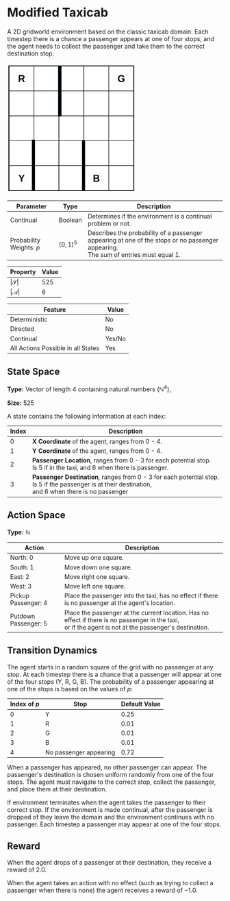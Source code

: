 # Modified Taxicab

A 2D gridworld environment based on the classic taxicab domain.
Each timestep there is a chance a passenger appears at one of four stops,
and the agent needs to collect the passenger and take them to the correct destination stop.

<img src="images/taxicab.png" alt="Taxicab Environment Example" width="300"/>

| Parameter                | Type                    | Description                                                                                                                               |
|--------------------------|-------------------------|-------------------------------------------------------------------------------------------------------------------------------------------|
| Continual                | Boolean                 | Determines if the environment is a continual problem or not.                                                                              |
| Probability Weights: $p$ | $\left[0, 1\right]^{5}$ | Describes the probability of a passenger appearing at one of the stops or no passenger appearing.<br/> The sum of entries must equal $1$. |

| Property                | Value |
|-------------------------|-------|
| $\vert\mathcal{S}\vert$ | 525   |
| $\vert\mathcal{A}\vert$ | 6     |

| Feature                            | Value  |
|------------------------------------|--------|
| Deterministic                      | No     |
| Directed                           | No     |
| Continual                          | Yes/No |
| All Actions Possible in all States | Yes    |

## State Space
**Type:** Vector of length $4$ containing natural numbers ($\mathbb{N}^{4}$),

**Size:** 525

A state contains the following information at each index:

| Index | Description                                                                                                                                                             |
|-------|-------------------------------------------------------------------------------------------------------------------------------------------------------------------------|
| 0     | **X Coordinate** of the agent, ranges from $0$ - $4$.                                                                                                                   |
| 1     | **Y Coordinate** of the agent, ranges from $0$ - $4$.                                                                                                                   |
| 2     | **Passenger Location**, ranges from $0$ - $3$ for each potential stop.<br/> Is $5$ if in the taxi, and $6$ when there is passenger.                                     |
| 3     | **Passenger Destination**, ranges from $0$ - $3$ for each potential stop.<br/> Is $5$ if the passenger is at their destination,<br/> and $6$ when there is no passenger |

## Action Space

**Type:** $\mathbb{N}$

| Action                 | Description                                                                                                                                                 |
|------------------------|-------------------------------------------------------------------------------------------------------------------------------------------------------------|
| North: $0$             | Move up one square.                                                                                                                                         |
| South: $1$             | Move down one square.                                                                                                                                       |
| East: $2$              | Move right one square.                                                                                                                                      |
| West: $3$              | Move left one square.                                                                                                                                       |
| Pickup Passenger: $4$  | Place the passenger into the taxi, has no effect if there is no passenger at the agent's location.                                                          |
| Putdown Passenger: $5$ | Place the passenger at the current location. Has no effect if there is no passenger in the taxi,<br/>or if the agent is not at the passenger's destination. |

## Transition Dynamics

The agent starts in a random square of the grid with no passenger at any stop.
At each timestep there is a chance that a passenger will appear at one of the four stops (Y, R, G, B).
The probability of a passenger appearing at one of the stops is based on the values of $p$:

| Index of $p$ | Stop                   | Default Value |
|--------------|------------------------|---------------|
| $0$          | Y                      | $0.25$        |
| $1$          | R                      | $0.01$        |
| $2$          | G                      | $0.01$        |
| $3$          | B                      | $0.01$        |
| $4$          | No passenger appearing | $0.72$        |


When a passenger has appeared, no other passenger can appear.
The passenger's destination is chosen uniform randomly from one of the four stops.
The agent must navigate to the correct stop, collect the passenger, and place them at their destination.

If environment terminates when the agent takes the passenger to their correct stop.
If the environment is made continual, after the passenger is dropped of they leave the domain and the environment continues with no passenger.
Each timestep a passenger may appear at one of the four stops.

## Reward
When the agent drops of a passenger at their destination, they receive a reward of $2.0$.

When the agent takes an action with no effect (such as trying to collect a passenger when there is none)
the agent receives a reward of $-1.0$.
